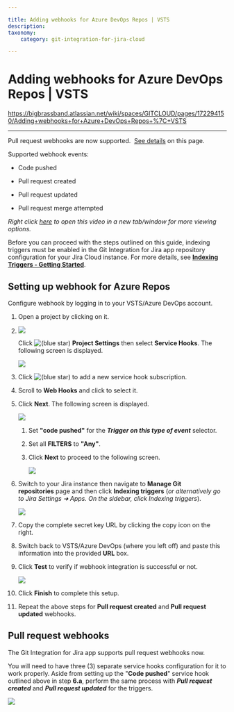 ```yaml
---

title: Adding webhooks for Azure DevOps Repos | VSTS
description:
taxonomy:
    category: git-integration-for-jira-cloud

---
```


# Adding webhooks for Azure DevOps Repos | VSTS

<https://bigbrassband.atlassian.net/wiki/spaces/GITCLOUD/pages/172294150/Adding+webhooks+for+Azure+DevOps+Repos+%7C+VSTS>

* * *

Pull request webhooks are now supported.  [See details](https://bigbrassband.atlassian.net/wiki/spaces/GITCLOUD/pages/172294150/Adding+webhooks+for+Azure+DevOps+Repos+%7C+VSTS#Pull-request-webhooks) on this page.

Supported webhook events:

*   Code pushed
    
*   Pull request created
    
*   Pull request updated
    
*   Pull request merge attempted
    

_Right click_ [_here_](https://bigbrassband.wistia.net/medias/61wl72vp91) _to open this video in a new tab/window for more viewing options._  

Before you can proceed with the steps outlined on this guide, indexing triggers must be enabled in the Git Integration for Jira app repository configuration for your Jira Cloud instance. For more details, see [**Indexing Triggers - Getting Started**](/wiki/spaces/GITCLOUD/pages/171475219/Indexing+Triggers).

## Setting up webhook for Azure Repos

Configure webhook by logging in to your VSTS/Azure DevOps account.

1.  Open a project by clicking on it.
    
2.  ![](https://bigbrassband.atlassian.net/wiki/download/thumbnails/172294150/webhooks-azure-devops-sel-proj(c).png?version=1&modificationDate=1617193372470&cacheVersion=1&api=v2&width=646&height=361)
    
    Click ![(blue star)](/wiki/s/-1639011364/6452/8b4898d3c114827e64ec143b4fa79bb76a6cfa5b/_/images/icons/emoticons/star_blue.png) **Project Settings** then select **Service Hooks**. The following screen is displayed.
    
    ![](https://bigbrassband.atlassian.net/wiki/download/thumbnails/172294150/webhooks-azure-devops-add-shooks(c).png?version=1&modificationDate=1617193372476&cacheVersion=1&api=v2&width=544&height=233)
3.  Click ![(blue star)](/wiki/s/-1639011364/6452/8b4898d3c114827e64ec143b4fa79bb76a6cfa5b/_/images/icons/emoticons/star_blue.png) to add a new service hook subscription.
    
4.  Scroll to **Web Hooks** and click to select it.
    
5.  Click **Next**. The following screen is displayed.
    
    ![](https://bigbrassband.atlassian.net/wiki/download/thumbnails/172294150/webhooks-azure-devops-triggers-cfg(c).png?version=1&modificationDate=1617193372478&cacheVersion=1&api=v2&width=476&height=499)
    1.  Set **"code pushed"** for the _**Trigger on this type of event**_ selector.
        
    2.  Set all **FILTERS** to **"Any"**.
        
    3.  Click **Next** to proceed to the following screen.
        
        ![](https://bigbrassband.atlassian.net/wiki/download/thumbnails/172294150/webhooks-azure-devops-action-cfg(c).png?version=1&modificationDate=1617193372481&cacheVersion=1&api=v2&width=510&height=535)
6.  Switch to your Jira instance then navigate to **Manage Git repositories** page and then click **Indexing triggers** (_or alternatively go to Jira Settings ➜ Apps. On the sidebar, click Indexing triggers_).
    
    ![](https://bigbrassband.atlassian.net/wiki/download/thumbnails/172294150/jira-cloud-webhook-url-loc(c1).png?version=1&modificationDate=1617193372483&cacheVersion=1&api=v2&width=646&height=430)
7.  Copy the complete secret key URL by clicking the copy icon on the right.
    
8.  Switch back to VSTS/Azure DevOps (where you left off) and paste this information into the provided **URL** box.
    
9.  Click **Test** to verify if webhook integration is successful or not.
    
    ![](https://bigbrassband.atlassian.net/wiki/download/thumbnails/172294150/webhooks-azure-devops-test-cfg(c).png?version=1&modificationDate=1617193372485&cacheVersion=1&api=v2&width=578&height=408)
10.  Click **Finish** to complete this setup.
    
11.  Repeat the above steps for **Pull request created** and **Pull request updated** webhooks.
    

## Pull request webhooks

The Git Integration for Jira app supports pull request webhooks now.

You will need to have three (3) separate service hooks configuration for it to work properly. Aside from setting up the "**Code pushed**" service hook outlined above in step **6.a**, perform the same process with _**Pull request created**_ and _**Pull request updated**_ for the triggers.

![](https://bigbrassband.atlassian.net/wiki/download/thumbnails/172294150/azure-devops-server-2019-req-service-hooks.png?version=2&modificationDate=1617193372488&cacheVersion=1&api=v2&width=680&height=239)